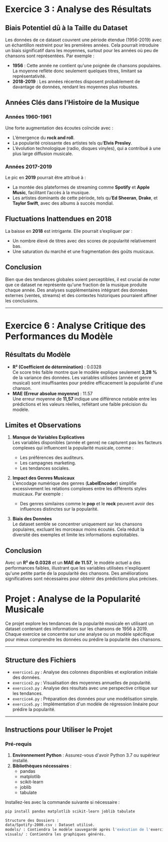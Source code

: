 # Exercice 3 : Analyse des Résultats

## Biais Potentiel dû à la Taille du Dataset
Les données de ce dataset couvrent une période étendue (1956-2019) avec un échantillon restreint pour les premières années. Cela pourrait introduire un biais significatif dans les moyennes, surtout pour les années où peu de chansons sont représentées. Par exemple :
- **1956** : Cette année ne contient qu'une poignée de chansons populaires. La moyenne reflète donc seulement quelques titres, limitant sa représentativité.
- **2018-2019** : Les années récentes disposent probablement de davantage de données, rendant les moyennes plus robustes.

## Années Clés dans l’Histoire de la Musique
### Années 1960-1961
Une forte augmentation des écoutes coïncide avec :
- L’émergence du **rock and roll**.
- La popularité croissante des artistes tels qu’**Elvis Presley**.
- L’évolution technologique (radio, disques vinyles), qui a contribué à une plus large diffusion musicale.

### Années 2017-2019
Le pic en **2019** pourrait être attribué à :
- La montée des plateformes de streaming comme **Spotify** et **Apple Music**, facilitant l’accès à la musique.
- Les artistes dominants de cette période, tels qu’**Ed Sheeran**, **Drake**, et **Taylor Swift**, avec des albums à succès mondial.

## Fluctuations Inattendues en 2018
La baisse en **2018** est intrigante. Elle pourrait s’expliquer par :
- Un nombre élevé de titres avec des scores de popularité relativement bas.
- Une saturation du marché et une fragmentation des goûts musicaux.

## Conclusion
Bien que des tendances globales soient perceptibles, il est crucial de noter que ce dataset ne représente qu'une fraction de la musique produite chaque année. Des analyses supplémentaires intégrant des données externes (ventes, streams) et des contextes historiques pourraient affiner les conclusions.

---

# Exercice 6 : Analyse Critique des Performances du Modèle

## Résultats du Modèle
- **R² (Coefficient de détermination)** : 0.0328  
  Ce score très faible montre que le modèle explique seulement **3,28 %** de la variance des données. Les variables utilisées (année et genre musical) sont insuffisantes pour prédire efficacement la popularité d'une chanson.
- **MAE (Erreur absolue moyenne)** : 11.57  
  Une erreur moyenne de **11,57** indique une différence notable entre les prédictions et les valeurs réelles, reflétant une faible précision du modèle.

## Limites et Observations
1. **Manque de Variables Explicatives**  
   Les variables disponibles (année et genre) ne capturent pas les facteurs complexes qui influencent la popularité musicale, comme :
   - Les préférences des auditeurs.
   - Les campagnes marketing.
   - Les tendances sociales.

2. **Impact des Genres Musicaux**  
   L'encodage numérique des genres (**LabelEncoder**) simplifie excessivement les relations complexes entre les différents styles musicaux. Par exemple :
   - Des genres similaires comme le **pop** et le **rock** peuvent avoir des influences distinctes sur la popularité.

3. **Biais des Données**  
   Le dataset semble se concentrer uniquement sur les chansons populaires, excluant les morceaux moins écoutés. Cela réduit la diversité des exemples et limite les informations exploitables.

## Conclusion
Avec un **R² de 0.0328** et un **MAE de 11.57**, le modèle actuel a des performances faibles, illustrant que les variables utilisées n'expliquent qu'une petite partie de la popularité des chansons. Des améliorations significatives sont nécessaires pour obtenir des prédictions plus précises.

# Projet : Analyse de la Popularité Musicale

Ce projet explore les tendances de la popularité musicale en utilisant un dataset contenant des informations sur les chansons de 1956 à 2019. Chaque exercice se concentre sur une analyse ou un modèle spécifique pour mieux comprendre les données ou prédire la popularité des chansons.

---

## Structure des Fichiers

- `exercice1.py` : Analyse des colonnes disponibles et exploration initiale des données.
- `exercice2.py` : Visualisation des moyennes annuelles de popularité.
- `exercice3.py` : Analyse des résultats avec une perspective critique sur les tendances.
- `exercice4.py` : Préparation des données pour une modélisation simple.
- `exercice5.py` : Implémentation d'un modèle de régression linéaire pour prédire la popularité.


---

## Instructions pour Utiliser le Projet

### Pré-requis
1. **Environnement Python** : Assurez-vous d'avoir Python 3.7 ou supérieur installé.
2. **Bibliothèques nécessaires** :
   - pandas
   - matplotlib
   - scikit-learn
   - joblib
   - tabulate

Installez-les avec la commande suivante si nécessaire :
```bash
pip install pandas matplotlib scikit-learn joblib tabulate

Structure des Dossiers :
data/Spotify-2000.csv : Dataset utilisé.
models/ : Contiendra le modèle sauvegardé après l'exécution de l'exercice 5.
visuals/ : Contiendra les graphiques générés.